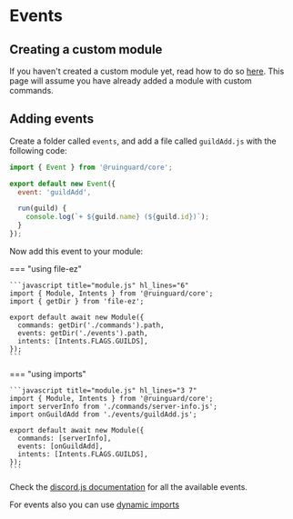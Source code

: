 # Events

## Creating a custom module

If you haven't created a custom module yet, read how to do so [here][custom-cmd]. This page will assume you have already added a module with custom commands.

## Adding events

Create a folder called `events`, and add a file called `guildAdd.js` with the following code:

```javascript title="events/guildAdd.js"
import { Event } from '@ruinguard/core';

export default new Event({
  event: 'guildAdd',

  run(guild) {
    console.log(`+ ${guild.name} (${guild.id})`);
  }
});
```

Now add this event to your module:

=== "using file-ez"

    ```javascript title="module.js" hl_lines="6"
    import { Module, Intents } from '@ruinguard/core';
    import { getDir } from 'file-ez';

    export default await new Module({
      commands: getDir('./commands').path,
      events: getDir('./events').path,
      intents: [Intents.FLAGS.GUILDS],
    });
    ```

=== "using imports"

    ```javascript title="module.js" hl_lines="3 7"
    import { Module, Intents } from '@ruinguard/core';
    import serverInfo from './commands/server-info.js';
    import onGuildAdd from './events/guildAdd.js';

    export default await new Module({
      commands: [serverInfo],
      events: [onGuildAdd],
      intents: [Intents.FLAGS.GUILDS],
    });
    ```

Check the [discord.js documentation][djs-events] for all the available events.

For events also you can use [dynamic imports][dynamic-import]

[custom-cmd]: commands.md#creating-a-custom-module

[djs-events]: https://discord.js.org/#/docs/main/stable/class/Client

[dynamic-import]: commands.md#dynamically-adding-commands
